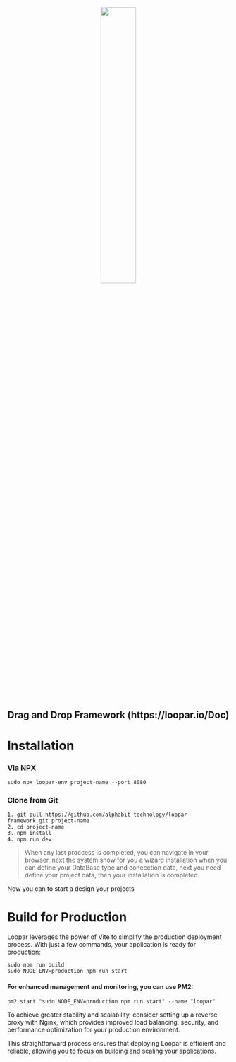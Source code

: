 <div align = "center">
    <img src = "https://user-images.githubusercontent.com/87505840/196835270-bb77df87-9880-4933-b0ff-289eb54c0202.svg" height = "" width = "40%">
    <h2>Drag and Drop Framework (https://loopar.io/Doc)</h2>
</div>


# Installation
### Via NPX
``` 
sudo npx loopar-env project-name --port 8080
````

### Clone from Git
 ````
1. git pull https://github.com/alphabit-technology/loopar-framework.git project-name
2. cd project-name
3. npm install
4. npm run dev
````

> When any last proccess is completed, you can navigate in your browser, next the system show for you a wizard installation when you can define your DataBase type and conecction data, next you need define your project data, then your installation is completed.

Now you can to start a design your projects


# Build for Production
Loopar leverages the power of Vite to simplify the production deployment process. With just a few commands, your application is ready for production:
 ````
sudo npm run build
sudo NODE_ENV=production npm run start
````

#### For enhanced management and monitoring, you can use PM2:
 ````
 pm2 start "sudo NODE_ENV=production npm run start" --name "loopar" 
 ````

To achieve greater stability and scalability, consider setting up a reverse proxy with Nginx, which provides improved load balancing, security, and performance optimization for your production environment.

This straightforward process ensures that deploying Loopar is efficient and reliable, allowing you to focus on building and scaling your applications.

